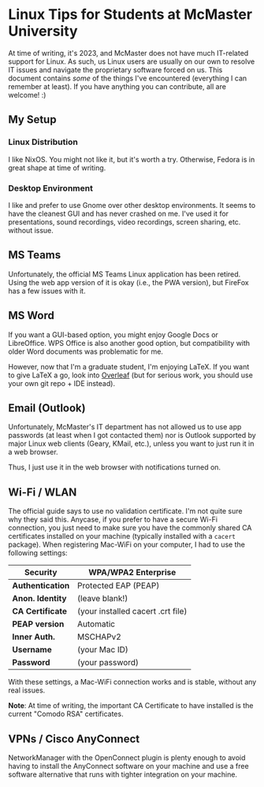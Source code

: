 # Linux Tips for Students at McMaster University

At time of writing, it's 2023, and McMaster does not have much IT-related
support for Linux. As such, us Linux users are usually on our own to resolve IT
issues and navigate the proprietary software forced on us. This document
contains _some_ of the things I've encountered (everything I can remember at
least). If you have anything you can contribute, all are welcome! :)

## My Setup

### Linux Distribution

I like NixOS. You might not like it, but it's worth a try. Otherwise, Fedora is
in great shape at time of writing.

### Desktop Environment

I like and prefer to use Gnome over other desktop environments. It seems to have
the cleanest GUI and has never crashed on me. I've used it for presentations,
sound recordings, video recordings, screen sharing, etc. without issue.

## MS Teams

Unfortunately, the official MS Teams Linux application has been retired. Using
the web app version of it is okay (i.e., the PWA version), but FireFox has a few
issues with it.

## MS Word

If you want a GUI-based option, you might enjoy Google Docs or LibreOffice. WPS
Office is also another good option, but compatibility with older Word documents
was problematic for me.

However, now that I'm a graduate student, I'm enjoying LaTeX. If you want to
give LaTeX a go, look into [Overleaf](https://www.overleaf.com/) (but for
serious work, you should use your own git repo + IDE instead).

## Email (Outlook)

Unfortunately, McMaster's IT department has not allowed us to use app passwords
(at least when I got contacted them) nor is Outlook supported by major Linux web
clients (Geary, KMail, etc.), unless you want to just run it in a web browser.

Thus, I just use it in the web browser with notifications turned on.

## Wi-Fi / WLAN

The official guide says to use no validation certificate. I'm not quite sure why
they said this. Anycase, if you prefer to have a secure Wi-Fi connection, you
just need to make sure you have the commonly shared CA certificates installed on
your machine (typically installed with a `cacert` package). When registering
Mac-WiFi on your computer, I had to use the following settings:

| **Security**       	| WPA/WPA2 Enterprise               	|
|--------------------	|-----------------------------------	|
| **Authentication** 	| Protected EAP (PEAP)              	|
| **Anon. Identity** 	| (leave blank!)                    	|
| **CA Certificate** 	| (your installed cacert .crt file) 	|
| **PEAP version**   	| Automatic                         	|
| **Inner Auth.**    	| MSCHAPv2                          	|
| **Username**       	| (your Mac ID)                     	|
| **Password**       	| (your password)                   	|

With these settings, a Mac-WiFi connection works and is stable, without any real
issues.

**Note**: At time of writing, the important CA Certificate to have installed is
the current "Comodo RSA" certificates.

## VPNs / Cisco AnyConnect

NetworkManager with the OpenConnect plugin is plenty enough to avoid having to
install the AnyConnect software on your machine and use a free software
alternative that runs with tighter integration on your machine.
